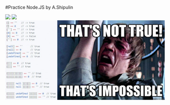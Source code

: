 #Practice Node.JS by A.Shipulin

![](https://github.com/Sonechek/Sonechek/blob/main/javascript-undefined-is-not-a-function.gif)
![](https://github.com/Sonechek/Sonechek/blob/main/omori-sunny.gif)
![](https://github.com/Sonechek/Sonechek/blob/main/5pISc.jpg)
